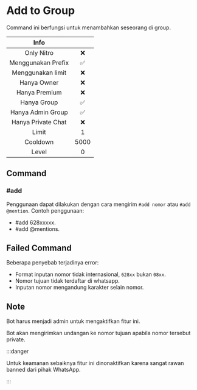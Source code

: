 # Add to Group

Command ini berfungsi untuk menambahkan seseorang di group.

|                       Info                        |      |
| :-----------------------------------------------: | :--: |
| <div class="label license nitro">Only Nitro</div> |  ❌  |
|                Menggunakan Prefix                 |  ✅  |
|                 Menggunakan limit                 |  ❌  |
|                    Hanya Owner                    |  ❌  |
|                   Hanya Premium                   |  ❌  |
|                    Hanya Group                    |  ✅  |
|                 Hanya Admin Group                 |  ✅  |
|                Hanya Private Chat                 |  ❌  |
|                       Limit                       |  1   |
|                     Cooldown                      | 5000 |
|                       Level                       |  0   |

## Command

### #add

Penggunaan dapat dilakukan dengan cara mengirim `#add nomor` atau `#add @mention`.
Contoh penggunaan:

- #add 628xxxxx.
- #add @mentions.

## Failed Command

Beberapa penyebab terjadinya error:

- Format inputan nomor tidak internasional, `628xx` bukan `08xx`.
- Nomor tujuan tidak terdaftar di whatsapp.
- Inputan nomor mengandung karakter selain nomor.

## Note

Bot harus menjadi admin untuk mengaktifkan fitur ini.

Bot akan mengirimkan undangan ke nomor tujuan apabila nomor tersebut private.

:::danger

Untuk keamanan sebaiknya fitur ini dinonaktifkan karena sangat rawan banned dari pihak WhatsApp.

:::
